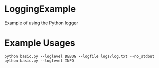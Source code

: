 # LoggingExample

Example of using the Python logger

# Example Usages

```
python basic.py --loglevel DEBUG --logfile logs/log.txt --no_stdout
python basic.py --loglevel INFO
```
